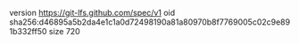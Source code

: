 version https://git-lfs.github.com/spec/v1
oid sha256:d46895a5b2da4e1c1a0d72498190a81a80970b8f7769005c02c9e891b332ff50
size 720
